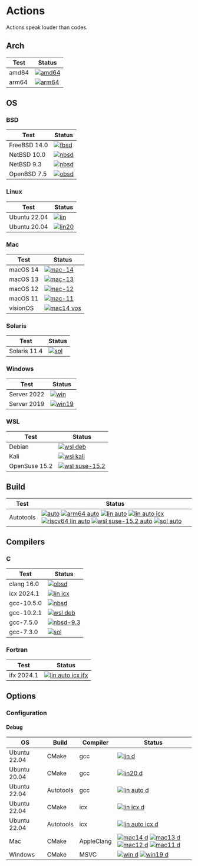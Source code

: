 # Actions

Actions speak louder than codes.

## Arch

| Test | Status |
| -----| ------ |
| amd64 | [![amd64](https://github.com/hyoklee/actions/actions/workflows/obsd.yml/badge.svg)](https://github.com/hyoklee/actions/actions/workflows/obsd.yml) |
| arm64 | [![arm64](https://github.com/hyoklee/actions/actions/workflows/arm64-nbsd.yml/badge.svg)](https://github.com/hyoklee/actions/actions/workflows/arm64-nbsd.yml) |


## OS

### BSD

| Test    | Status |
| --------| ------ |
| FreeBSD 14.0 | [![fbsd](https://github.com/hyoklee/actions/actions/workflows/fbsd.yml/badge.svg)](https://github.com/hyoklee/actions/actions/workflows/fbsd.yml) |
| NetBSD 10.0 | [![nbsd](https://github.com/hyoklee/actions/actions/workflows/nbsd.yml/badge.svg)](https://github.com/hyoklee/actions/actions/workflows/nbsd.yml) |
| NetBSD 9.3 | [![nbsd](https://github.com/hyoklee/actions/actions/workflows/nbsd-9.3.yml/badge.svg)](https://github.com/hyoklee/actions/actions/workflows/nbsd-9.3.yml) |
| OpenBSD 7.5 | [![obsd](https://github.com/hyoklee/actions/actions/workflows/obsd.yml/badge.svg)](https://github.com/hyoklee/actions/actions/workflows/obsd.yml) |

### Linux

| Test    | Status |
| --------| ------ |
| Ubuntu 22.04 |[![lin](https://github.com/hyoklee/actions/actions/workflows/lin.yml/badge.svg)](https://github.com/hyoklee/actions/actions/workflows/lin.yml)|
| Ubuntu 20.04 |[![lin20](https://github.com/hyoklee/actions/actions/workflows/lin20.yml/badge.svg)](https://github.com/hyoklee/actions/actions/workflows/lin20.yml)|

### Mac

| Test    | Status |
| --------| ------ |
| macOS 14  |[![mac-14](https://github.com/hyoklee/actions/actions/workflows/mac14.yml/badge.svg)](https://github.com/hyoklee/actions/actions/workflows/mac14.yml)|
| macOS 13  |[![mac-13](https://github.com/hyoklee/actions/actions/workflows/mac13.yml/badge.svg)](https://github.com/hyoklee/actions/actions/workflows/mac13.yml)|
| macOS 12  |[![mac-12](https://github.com/hyoklee/actions/actions/workflows/mac12.yml/badge.svg)](https://github.com/hyoklee/actions/actions/workflows/mac12.yml)|
| macOS 11  |[![mac-11](https://github.com/hyoklee/actions/actions/workflows/mac11.yml/badge.svg)](https://github.com/hyoklee/actions/actions/workflows/mac11.yml)|
| visionOS |[![mac14 vos](https://github.com/hyoklee/actions/actions/workflows/mac14-vos.yml/badge.svg)](https://github.com/hyoklee/actions/actions/workflows/mac14-vos.yml) |

### Solaris

| Test    | Status |
| --------| ------ |
| Solaris 11.4 |[![sol](https://github.com/hyoklee/actions/actions/workflows/sol.yml/badge.svg)](https://github.com/hyoklee/actions/actions/workflows/sol.yml) |

### Windows

| Test    | Status |
| --------| ------ |
| Server 2022 | [![win](https://github.com/hyoklee/actions/actions/workflows/win.yml/badge.svg)](https://github.com/hyoklee/actions/actions/workflows/win.yml) |
| Server 2019 |[![win19](https://github.com/hyoklee/actions/actions/workflows/win19.yml/badge.svg)](https://github.com/hyoklee/actions/actions/workflows/win19.yml) |

### WSL

| Test    | Status |
| --------| ------ |
| Debian |[![wsl deb](https://github.com/hyoklee/actions/actions/workflows/wsl-deb.yml/badge.svg)](https://github.com/hyoklee/actions/actions/workflows/wsl-deb.yml) |
| Kali |[![wsl kali](https://github.com/hyoklee/actions/actions/workflows/wsl-kali.yml/badge.svg)](https://github.com/hyoklee/actions/actions/workflows/wsl-kali.yml) |
| OpenSuse 15.2 |[![wsl suse-15.2](https://github.com/hyoklee/actions/actions/workflows/wsl-suse-15.2.yml/badge.svg)](https://github.com/hyoklee/actions/actions/workflows/wsl-suse-15.2.yml) |

## Build

| Test  | Status |
| ------| ------ |
| Autotools | [![auto](https://github.com/hyoklee/hdf5/actions/workflows/auto.yml/badge.svg)](https://github.com/hyoklee/hdf5/actions/workflows/auto.yml)  [![arm64 auto](https://github.com/hyoklee/hdf5/actions/workflows/arm64-auto.yml/badge.svg)](https://github.com/hyoklee/hdf5/actions/workflows/arm64-auto.yml) [![lin auto](https://github.com/hyoklee/actions/actions/workflows/lin-auto.yml/badge.svg)](https://github.com/hyoklee/actions/actions/workflows/lin-auto.yml) [![lin auto icx](https://github.com/hyoklee/actions/actions/workflows/lin-auto-icx.yml/badge.svg)](https://github.com/hyoklee/actions/actions/workflows/lin-auto-icx.yml)   [![riscv64 lin auto](https://github.com/hyoklee/hdf5/actions/workflows/riscv64-lin-auto.yml/badge.svg)](https://github.com/hyoklee/hdf5/actions/workflows/riscv64-lin-auto.yml) [![wsl suse-15.2 auto](https://github.com/hyoklee/actions/actions/workflows/wsl-suse-15.2-auto.yml/badge.svg)](https://github.com/hyoklee/actions/actions/workflows/wsl-suse-15.2-auto.yml) [![sol auto](https://github.com/hyoklee/actions/actions/workflows/sol-auto.yml/badge.svg)](https://github.com/hyoklee/actions/actions/workflows/sol-auto.yml) |

## Compilers

### C

| Test | Status |
| -----| ------ |
| clang 16.0 | [![obsd](https://github.com/hyoklee/actions/actions/workflows/obsd.yml/badge.svg)](https://github.com/hyoklee/actions/actions/workflows/obsd.yml) |
| icx 2024.1 |[![lin icx](https://github.com/hyoklee/actions/actions/workflows/lin-icx.yml/badge.svg)](https://github.com/hyoklee/actions/actions/workflows/lin-icx.yml) |
| gcc-10.5.0 |[![nbsd](https://github.com/hyoklee/actions/actions/workflows/nbsd.yml/badge.svg)](https://github.com/hyoklee/actions/actions/workflows/nbsd.yml) |
| gcc-10.2.1 |[![wsl deb](https://github.com/hyoklee/actions/actions/workflows/wsl-deb.yml/badge.svg)](https://github.com/hyoklee/actions/actions/workflows/wsl-deb.yml)|
| gcc-7.5.0 |[![nbsd-9.3](https://github.com/hyoklee/actions/actions/workflows/nbsd-9.3.yml/badge.svg)](https://github.com/hyoklee/actions/actions/workflows/nbsd-9.3.yml)|
| gcc-7.3.0 | [![sol](https://github.com/hyoklee/actions/actions/workflows/sol.yml/badge.svg)](https://github.com/hyoklee/actions/actions/workflows/sol.yml) |

### Fortran

| Test | Status |
| -----| ------ |
| ifx 2024.1 | [![lin auto icx ifx](https://github.com/hyoklee/actions/actions/workflows/lin-auto-icx-f.yml/badge.svg)](https://github.com/hyoklee/actions/actions/workflows/lin-auto-icx-f.yml) |

## Options

### Configuration

#### Debug

| OS  | Build | Compiler | Status |
| ----| ----- | ---------| ------ |
| Ubuntu 22.04 | CMake | gcc | [![lin d](https://github.com/hyoklee/actions/actions/workflows/lin-d.yml/badge.svg)](https://github.com/hyoklee/actions/actions/workflows/lin-d.yml)|
| Ubuntu 20.04 | CMake | gcc | [![lin20 d](https://github.com/hyoklee/actions/actions/workflows/lin-d.yml/badge.svg)](https://github.com/hyoklee/actions/actions/workflows/lin20-d.yml)|
| Ubuntu 22.04 | Autotools | gcc |  [![lin auto d](https://github.com/hyoklee/actions/actions/workflows/lin-auto-d.yml/badge.svg)](https://github.com/hyoklee/actions/actions/workflows/lin-auto-d.yml)  |
| Ubuntu 22.04 | CMake | icx |  [![lin icx d](https://github.com/hyoklee/actions/actions/workflows/lin-icx-d.yml/badge.svg)](https://github.com/hyoklee/actions/actions/workflows/lin-icx-d.yml)  |
| Ubuntu 22.04 | Autotools | icx |  [![lin auto icx d](https://github.com/hyoklee/actions/actions/workflows/lin-auto-icx-d.yml/badge.svg)](https://github.com/hyoklee/actions/actions/workflows/lin-auto-icx-d.yml) |
| Mac | CMake | AppleClang | [![mac14 d](https://github.com/hyoklee/actions/actions/workflows/mac14-d.yml/badge.svg)](https://github.com/hyoklee/actions/actions/workflows/mac14-d.yml) [![mac13 d](https://github.com/hyoklee/actions/actions/workflows/mac13-d.yml/badge.svg)](https://github.com/hyoklee/actions/actions/workflows/mac13-d.yml) [![mac12 d](https://github.com/hyoklee/actions/actions/workflows/mac12-d.yml/badge.svg)](https://github.com/hyoklee/actions/actions/workflows/mac12-d.yml)  [![mac11 d](https://github.com/hyoklee/actions/actions/workflows/mac11-d.yml/badge.svg)](https://github.com/hyoklee/actions/actions/workflows/mac11-d.yml) |
| Windows | CMake | MSVC | [![win d](https://github.com/hyoklee/actions/actions/workflows/win-d.yml/badge.svg)](https://github.com/hyoklee/actions/actions/workflows/win-d.yml)  [![win19 d](https://github.com/hyoklee/actions/actions/workflows/win19-d.yml/badge.svg)](https://github.com/hyoklee/actions/actions/workflows/win19-d.yml)|
